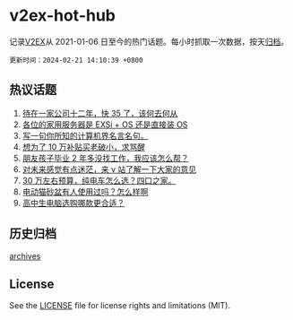 # v2ex-hot-hub

 记录[V2EX](https://www.v2ex.com/)从 2021-01-06 日至今的热门话题。每小时抓取一次数据，按天[归档](archives)。

`更新时间：2024-02-21 14:10:39 +0800`

## 热议话题

1. [待在一家公司十二年，快 35 了，该何去何从](https://www.v2ex.com/t/1017090)
1. [各位的家用服务器是 EXSi + OS 还是直接装 OS](https://www.v2ex.com/t/1016954)
1. [写一句你所知的计算机界名言名句。](https://www.v2ex.com/t/1017108)
1. [想为了 10 万补贴买老破小，求骂醒](https://www.v2ex.com/t/1016894)
1. [朋友孩子毕业 2 年多没找工作，我应该怎么帮？](https://www.v2ex.com/t/1017030)
1. [对未来感觉有点迷茫，来 v 站了解一下大家的意见](https://www.v2ex.com/t/1016900)
1. [30 万左右预算，纯电车怎么选？四口之家。](https://www.v2ex.com/t/1016861)
1. [电动猫砂盆有人使用过吗？怎么样啊](https://www.v2ex.com/t/1016863)
1. [高中生电脑选购哪款更合适？](https://www.v2ex.com/t/1016983)

## 历史归档

[archives](archives)

## License

See the [LICENSE](LICENSE) file for license rights and limitations (MIT).
